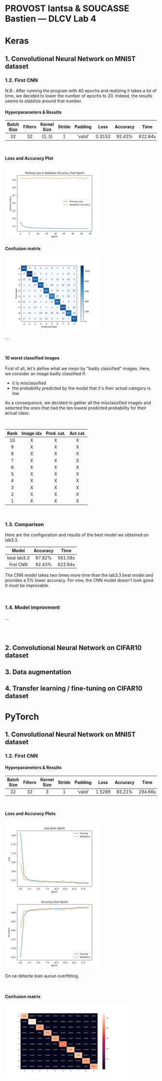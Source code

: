 # PROVOST Iantsa & SOUCASSE Bastien — DLCV Lab 4

<!-- TODO: add machine -->

# Keras

## 1. Convolutional Neural Network on MNIST dataset

### 1.2. First CNN

*N.B.*: After running the program with 40 epochs and realizing it takes a lot of time, we decided to lower the number of epochs to 20. Indeed, the results seems to stabilize around that number.

#### Hyperparameters & Results

| Batch Size |  Filters |  Kernel Size  | Stride | Padding |   Loss  | Accuracy |   Time   |
| :--------: | :------: | :-----------: | :----: | :-----: | :-----: | :------: | :------: |
|     32     |    32    |    (3, 3)     |   1    | 'valid' |  0.3152 |  92.43%  |  622.84s |

<!-- temps abérant, à voir sur ton ordi -->
<!-- Results for double plots:
SUMMARY:
    - Loss: 0.3228
    - Accuracy: 0.9154
    - Training Time: 1343.11s

Results for two plots:
SUMMARY:
    - Loss: 0.3107
    - Accuracy: 0.9167
    - Training Time: 1282.95s -->

<br>

#### Loss and Accuracy Plot

<img src="plots/ex1/keras/first_model_loss_valacc_over_epoch.png" height="240" />

<br>

#### Confusion matrix

<img src="plots/ex1/keras/first_model_confusion_matrix.png" height="240" />

<br>

<!-- TODO: Comment those results -->
…

<br>

#### 10 worst classified images

First of all, let's define what we mean by "badly classified" images. Here, we consider an image badly classified if:
- it is misclassified
- the probability predicted by the model that it's their actual category is low

As a consequence, we decided to gather all the misclassified images and selected the ones that had the ten lowest predicted probability for their actual class.


<br>

| Rank  | Image idx  | Pred. cat. | Act cat. |
| :---: | :--------: | :--------: | :------: |
|  10   |     X      |     X      |    X     |
|   9   |     X      |     X      |    X     |
|   8   |     X      |     X      |    X     |
|   7   |     X      |     X      |    X     |
|   6   |     X      |     X      |    X     |
|   5   |     X      |     X      |    X     |
|   4   |     X      |     X      |    X     |
|   3   |     X      |     X      |    X     |
|   2   |     X      |     X      |    X     |
|   1   |     X      |     X      |    X     |

<br>

### 1.3. Comparison

Here are the configuration and results of the best model we obtained on lab3.3.

|    Model    | Accuracy |   Time   |
| :---------: | :------: | :------: |
| best lab3.3 |  97.82%  | 561.08s  |
|  first CNN  |  92.43%  | 622.84s  |

<!-- temporary time, to update (also update sentence, as adapted) -->
The CNN model takes two times more time than the lab3.3 best model and provides a 5% lower accuracy. For now, the CNN model doesn't look good. It must be improvable.

<br>

### 1.4. Model improvment

…

<br><br>

## 2. Convolutional Neural Network on CIFAR10 dataset

## 3. Data augmentation

## 4. Transfer learning / fine-tuning on CIFAR10 dataset


# PyTorch

## 1. Convolutional Neural Network on MNIST dataset

### 1.2. First CNN

#### Hyperparameters & Results

| Batch Size | Filters | Kernel Size | Stride | Padding |  Loss  | Accuracy |  Time   |
| :--------: | :-----: | :---------: | :----: | :-----: | :----: | :------: | :-----: |
|     32     |   32    |      3      |   1    | 'valid' | 1.5289 |  93.21%  | 294.66s |

<br>

#### Loss and Accuracy Plots

<img src="plots/ex1/pytorch/model_1_loss.png" height="240" />
<img src="plots/ex1/pytorch/model_1_accuracy.png" height="240" />

On ne détecte bien aucun overfitting.

<br>

#### Confusion matrix

<img src="plots/ex1/pytorch/model_1_confusion_matrix.png" height="240" />
